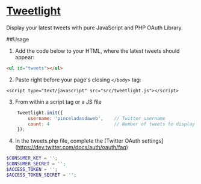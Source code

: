 [Tweetlight](http://www.pinceladasdaweb.com.br/blog/uploads/tweetlight/)
==========

Display your latest tweets with pure JavaScript and PHP OAuth Library.

##Usage
1. Add the code below to your HTML, where the latest tweets should appear:
```html
<ul id="tweets"></ul>
```

2. Paste right before your page's closing `</body>` tag:
```console
<script type="text/javascript" src="src/tweetlight.js"></script>
```

3. From within a script tag or a JS file
```javascript	
	Tweetlight.init({
		username: 'pinceladasdaweb',	// Twitter username
		count: 4						// Number of tweets to display
	});
```

4. In the tweets.php file, complete the [Twitter OAuth settings] (https://dev.twitter.com/docs/auth/oauth/faq)
```php
$CONSUMER_KEY = '';
$CONSUMER_SECRET = '';
$ACCESS_TOKEN = '';
$ACCESS_TOKEN_SECRET = '';
```
